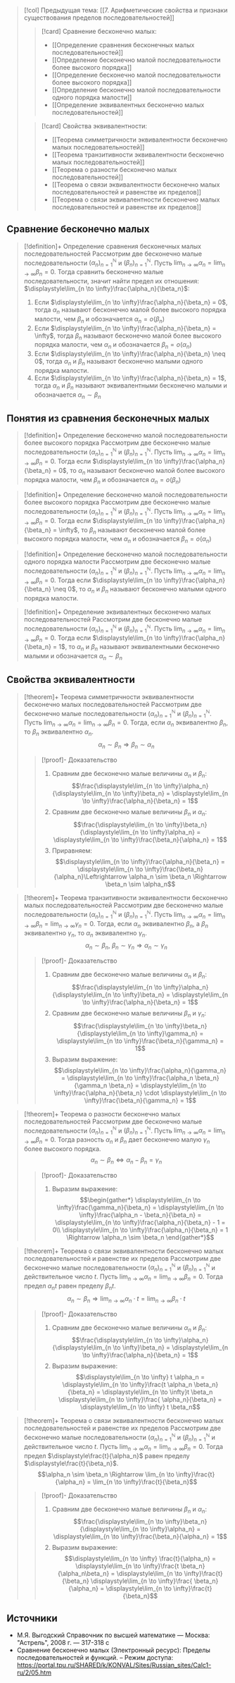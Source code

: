 > [!col] Предыдущая тема: [[7. Арифметические свойства и признаки существования пределов последовательностей]]
>> [!card] Сравнение бесконечно малых:
>> * [[Определение сравнения бесконечных малых последовательностей]]
>> * [[Определение бесконечно малой последовательности более высокого порядка]]
>> * [[Определение бесконечно малой последовательности более высокого порядкa]]
>> * [[Определение бесконечно малой последовательности одного порядка малости]]
>> * [[Определение эквивалентных бесконечно малых последовательностей]]
>
>> [!card] Свойства эквивалентности:
>> * [[Теорема симметричности эквивалентности бесконечно малых последовательностей]]
>> * [[Теорема транзитивности эквивалентности бесконечно малых последовательностей]]
>> * [[Теорема о разности бесконечно малых последовательностей]]
>> * [[Теорема о связи эквивалентности бесконечно малых последовательностей и равенстве их пределов]]
>> * [[Теоремa о связи эквивалентности бесконечно малых последовательностей и равенстве их пределов]]

## Сравнение бесконечно малых
> [!definition]+ Определение сравнения бесконечных малых последовательностей
> Рассмотрим две бесконечно малые последовательности $(\alpha_n)_{n=1}^{\mathbb N}$ и $(\beta_n)_{n=1}^{\mathbb N}$. Пусть $\displaystyle\lim_{n \to \infty}\alpha_n = \lim_{n \to \infty}\beta_n = 0$. Тогда сравнить бесконечно малые последовательности, значит найти предел их отношения: $\displaystyle\lim_{n \to \infty}\frac{\alpha_n}{\beta_n}$:
> 1. Если $\displaystyle\lim_{n \to \infty}\frac{\alpha_n}{\beta_n} = 0$, тогда $\alpha_n$ называют бесконечно малой более высокого порядка малости, чем $\beta_n$ и обозначается $\alpha_n=o\Big(\beta_n\Big)$
> 2. Если $\displaystyle\lim_{n \to \infty}\frac{\alpha_n}{\beta_n} = \infty$, тогда $\beta_n$ называют бесконечно малой более высокого порядка малости, чем $\alpha_n$ и обозначается $\beta_n=o\Big(\alpha_n\Big)$
> 3. Если $\displaystyle\lim_{n \to \infty}\frac{\alpha_n}{\beta_n} \neq 0$, тогда $\alpha_n$ и $\beta_n$ называют бесконечно малыми одного порядка малости. 
> 4. Если $\displaystyle\lim_{n \to \infty}\frac{\alpha_n}{\beta_n} = 1$, тогда $\alpha_n$ и $\beta_n$ называют эквивалентными бесконечно малыми и обозначается $\alpha_n \sim \beta_n$

## Понятия из сравнения бесконечных малых
> [!definition]+ Определение бесконечно малой последовательности более высокого порядка
> Рассмотрим две бесконечно малые последовательности $(\alpha_n)_{n=1}^{\mathbb N}$ и $(\beta_n)_{n=1}^{\mathbb N}$. Пусть $\displaystyle\lim_{n \to \infty}\alpha_n = \lim_{n \to \infty}\beta_n = 0$. Тогда если $\displaystyle\lim_{n \to \infty}\frac{\alpha_n}{\beta_n} = 0$, то $\alpha_n$ называют бесконечно малой более высокого порядка малости, чем $\beta_n$ и обозначается $\alpha_n=o\Big(\beta_n\Big)$

> [!definition]+ Определение бесконечно малой последовательности более высокого порядкa
> Рассмотрим две бесконечно малые последовательности $(\alpha_n)_{n=1}^{\mathbb N}$ и $(\beta_n)_{n=1}^{\mathbb N}$. Пусть $\displaystyle\lim_{n \to \infty}\alpha_n = \lim_{n \to \infty}\beta_n = 0$. Тогда если $\displaystyle\lim_{n \to \infty}\frac{\alpha_n}{\beta_n} = \infty$, то $\beta_n$ называют бесконечно малой более высокого порядка малости, чем $\alpha_n$ и обозначается $\beta_n=o\Big(\alpha_n\Big)$

> [!definition]+ Определение бесконечно малой последовательности одного порядка малости
> Рассмотрим две бесконечно малые последовательности $(\alpha_n)_{n=1}^{\mathbb N}$ и $(\beta_n)_{n=1}^{\mathbb N}$. Пусть $\displaystyle\lim_{n \to \infty}\alpha_n = \lim_{n \to \infty}\beta_n = 0$. Тогда если $\displaystyle\lim_{n \to \infty}\frac{\alpha_n}{\beta_n} \neq 0$, то $\alpha_n$ и $\beta_n$ называют бесконечно малыми одного порядка малости. 

> [!definition]+ Определение эквивалентных бесконечно малых последовательностей
> Рассмотрим две бесконечно малые последовательности $(\alpha_n)_{n=1}^{\mathbb N}$ и $(\beta_n)_{n=1}^{\mathbb N}$. Пусть $\displaystyle\lim_{n \to \infty}\alpha_n = \lim_{n \to \infty}\beta_n = 0$. Тогда если $\displaystyle\lim_{n \to \infty}\frac{\alpha_n}{\beta_n} = 1$, то $\alpha_n$ и $\beta_n$ называют эквивалентными бесконечно малыми и обозначается $\alpha_n \sim \beta_n$

## Свойства эквивалентности
> [!theorem]+ Теорема симметричности эквивалентности бесконечно малых последовательностей
> Рассмотрим две бесконечно малые последовательности $(\alpha_n)_{n=1}^{\mathbb N}$ и $(\beta_n)_{n=1}^{\mathbb N}$. Пусть $\displaystyle\lim_{n \to \infty}\alpha_n = \lim_{n \to \infty}\beta_n = 0$. Тогда, если $\alpha_n$ эквивалентно $\beta_n$, то  $\beta_n$ эквивалентно $\alpha_n$. $$\alpha_n \sim \beta_n \Rightarrow \beta_n \sim \alpha_n$$
> > [!proof]- Доказательство
> > 1. Сравним две бесконечно малые величины $\alpha_n$ и $\beta_n$: $$\frac{\displaystyle\lim_{n \to \infty}\alpha_n}{\displaystyle\lim_{n \to \infty}\beta_n} = \displaystyle\lim_{n \to \infty}\frac{\alpha_n}{\beta_n} = 1$$
> > 2. Сравним две бесконечно малые величины $\beta_n$ и $\alpha_n$: $$\frac{\displaystyle\lim_{n \to \infty}\beta_n}{\displaystyle\lim_{n \to \infty}\alpha_n} = \displaystyle\lim_{n \to \infty}\frac{\beta_n}{\alpha_n} = 1$$
> > 3. Приравняем: $$\displaystyle\lim_{n \to \infty}\frac{\alpha_n}{\beta_n} = \displaystyle\lim_{n \to \infty}\frac{\beta_n}{\alpha_n}\Leftrightarrow \alpha_n \sim \beta_n \Rightarrow \beta_n \sim \alpha_n$$

> [!theorem]+ Теорема транзитивности эквивалентности бесконечно малых последовательностей
> Рассмотрим две бесконечно малые последовательности $(\alpha_n)_{n=1}^{\mathbb N}$ и $(\beta_n)_{n=1}^{\mathbb N}$. Пусть $\displaystyle\lim_{n \to \infty}\alpha_n = \lim_{n \to \infty}\beta_n = \lim_{n \to \infty}\gamma_n= 0$. Тогда, если $\alpha_n$ эквивалентно $\beta_n$, а $\beta_n$ эквивалентно $\gamma_n$, то  $\alpha_n$ эквивалентно $\gamma_n$.  $$\alpha_n \sim \beta_n,\ \beta_n \sim \gamma_n \Rightarrow \alpha_n \sim \gamma_n$$
> > [!proof]- Доказательство
> > 1. Сравним две бесконечно малые величины $\alpha_n$ и $\beta_n$:$$\frac{\displaystyle\lim_{n \to \infty}\alpha_n}{\displaystyle\lim_{n \to \infty}\beta_n} = \displaystyle\lim_{n \to \infty}\frac{\alpha_n}{\beta_n} = 1$$
> > 2. Сравним две бесконечно малые величины $\beta_n$ и $\gamma_n$: $$\frac{\displaystyle\lim_{n \to \infty}\beta_n}{\displaystyle\lim_{n \to \infty}\gamma_n} = \displaystyle\lim_{n \to \infty}\frac{\beta_n}{\gamma_n} = 1$$
> > 3. Выразим выражение: $$\displaystyle\lim_{n \to \infty}\frac{\alpha_n}{\gamma_n} = \displaystyle\lim_{n \to \infty}\frac{\alpha_n \beta_n}{\gamma_n \beta_n} = \displaystyle\lim_{n \to \infty}\frac{\alpha_n}{\beta_n} \cdot \displaystyle\lim_{n \to \infty}\frac{\beta_n}{\gamma_n} = 1$$

> [!theorem]+ Теорема о разности бесконечно малых последовательностей 
> Рассмотрим две бесконечно малые последовательности $(\alpha_n)_{n=1}^{\mathbb N}$ и $(\beta_n)_{n=1}^{\mathbb N}$. Пусть $\displaystyle\lim_{n \to \infty}\alpha_n = \lim_{n \to \infty}\beta_n = 0$. Тогда разность $\alpha_n$ и $\beta_n$ дает бесконечно малую $\gamma_n$ более высокого порядка. $$\alpha_n \sim \beta_n \Leftrightarrow \alpha_n - \beta_n = \gamma_n$$
> > [!proof]- Доказательство
> > 1. Выразим выражение: $$\begin{gather*} \displaystyle\lim_{n \to \infty}\frac{\gamma_n}{\beta_n} = \displaystyle\lim_{n \to \infty}\frac{\alpha_n - \beta_n}{\beta_n}  = \displaystyle\lim_{n \to \infty}\frac{\alpha_n}{\beta_n} - 1 = 0\\ \displaystyle\lim_{n \to \infty}\frac{\alpha_n}{\beta_n} = 1 \Rightarrow \alpha_n \sim \beta_n \end{gather*}$$

> [!theorem]+ Теорема о связи эквивалентности бесконечно малых последовательностей и равенстве их пределов 
> Рассмотрим две бесконечно малые последовательности $(\alpha_n)_{n=1}^{\mathbb N}$ и $(\beta_n)_{n=1}^{\mathbb N}$ и действительное число $t$. Пусть $\displaystyle\lim_{n \to \infty}\alpha_n = \lim_{n \to \infty}\beta_n = 0$. Тогда предел $\alpha_n t$ равен пределу $\beta_n t$. $$\alpha_n \sim \beta_n \Rightarrow \displaystyle\lim_{n \to \infty}\alpha_n \cdot t = \lim_{n \to \infty}\beta_n \cdot t$$
> > [!proof]- Доказательство
> > 1. Сравним две бесконечно малые величины $\alpha_n$ и $\beta_n$:  $$\frac{\displaystyle\lim_{n \to \infty}\alpha_n}{\displaystyle\lim_{n \to \infty}\beta_n} = \displaystyle\lim_{n \to \infty}\frac{\alpha_n}{\beta_n} = 1$$
> > 2. Выразим выражение: $$\displaystyle\lim_{n \to \infty} t \alpha_n = \displaystyle\lim_{n \to \infty}\frac{t \alpha_n \beta_n}{\beta_n} = \displaystyle\lim_{n \to \infty}t \beta_n \displaystyle\lim_{n \to \infty}\frac{ \alpha_n}{\beta_n} = \displaystyle\lim_{n \to \infty} t \beta_n$$

> [!theorem]+ Теоремa о связи эквивалентности бесконечно малых последовательностей и равенстве их пределов
> Рассмотрим две бесконечно малые последовательности $(\alpha_n)_{n=1}^{\mathbb N}$ и $(\beta_n)_{n=1}^{\mathbb N}$ и действительное число $t$. Пусть $\displaystyle\lim_{n \to \infty}\alpha_n = \lim_{n \to \infty}\beta_n = 0$. Тогда предел $\displaystyle\frac{t}{\alpha_n}$ равен пределу $\displaystyle\frac{t}{\beta_n}$. $$\alpha_n \sim \beta_n \Rightarrow \lim_{n \to \infty}\frac{t}{\alpha_n} = \lim_{n \to \infty}\frac{t}{\beta_n}$$
> > [!proof]- Доказательство
> > 1. Сравним две бесконечно малые величины $\beta_n$ и $\alpha_n$:  $$\frac{\displaystyle\lim_{n \to \infty}\beta_n}{\displaystyle\lim_{n \to \infty}\alpha_n} = \displaystyle\lim_{n \to \infty}\frac{\beta_n}{\alpha_n} = 1$$
> > 2. Выразим выражение: $$\displaystyle\lim_{n \to \infty} \frac{t}{\alpha_n} = \displaystyle\lim_{n \to \infty}\frac{t  \beta_n}{\alpha_n\beta_n} = \displaystyle\lim_{n \to \infty}\frac{t}{\beta_n} \displaystyle\lim_{n \to \infty}\frac{ \beta_n}{\alpha_n} = \displaystyle\lim_{n \to \infty}\frac{t}{\beta_n}$$

## Источники
* М.Я. Выгодский Справочник по высшей математике — Москва: "Астрель", 2008 г. — 317-318 с
* Сравнение бесконечно малых (Электронный ресурс): Пределы последовательностей и функций. – Режим доступа: https://portal.tpu.ru/SHARED/k/KONVAL/Sites/Russian_sites/Calc1-ru/2/05.htm